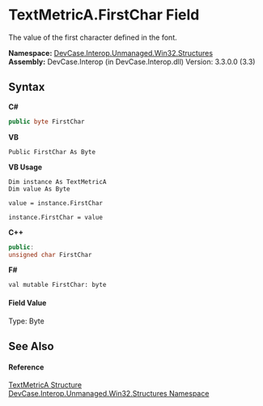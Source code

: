 # TextMetricA.FirstChar Field
 

The value of the first character defined in the font.

**Namespace:**&nbsp;<a href="N_DevCase_Interop_Unmanaged_Win32_Structures">DevCase.Interop.Unmanaged.Win32.Structures</a><br />**Assembly:**&nbsp;DevCase.Interop (in DevCase.Interop.dll) Version: 3.3.0.0 (3.3)

## Syntax

**C#**<br />
``` C#
public byte FirstChar
```

**VB**<br />
``` VB
Public FirstChar As Byte
```

**VB Usage**<br />
``` VB Usage
Dim instance As TextMetricA
Dim value As Byte

value = instance.FirstChar

instance.FirstChar = value
```

**C++**<br />
``` C++
public:
unsigned char FirstChar
```

**F#**<br />
``` F#
val mutable FirstChar: byte
```


#### Field Value
Type: Byte

## See Also


#### Reference
<a href="T_DevCase_Interop_Unmanaged_Win32_Structures_TextMetricA">TextMetricA Structure</a><br /><a href="N_DevCase_Interop_Unmanaged_Win32_Structures">DevCase.Interop.Unmanaged.Win32.Structures Namespace</a><br />